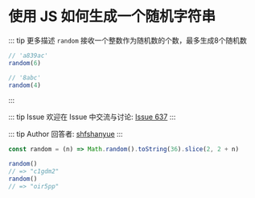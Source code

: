 # 使用 JS 如何生成一个随机字符串

::: tip 更多描述 
 `random` 接收一个整数作为随机数的个数，最多生成8个随机数

``` js
// 'a839ac'
random(6)

// '8abc'
random(4)
``` 
::: 

::: tip Issue 
 欢迎在 Issue 中交流与讨论: [Issue 637](https://github.com/shfshanyue/Daily-Question/issues/637) 
:::

::: tip Author 
回答者: [shfshanyue](https://github.com/shfshanyue) 
:::

``` js
const random = (n) => Math.random().toString(36).slice(2, 2 + n)

random()
// => "c1gdm2"
random()
// => "oir5pp"
```